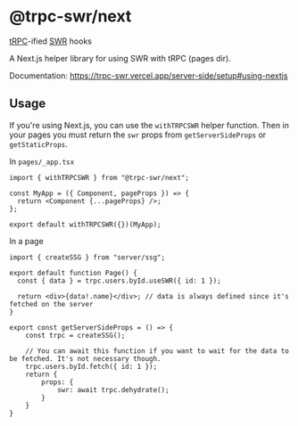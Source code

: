 # @trpc-swr/next

[tRPC](https://trpc.io/)-ified [SWR](https://swr.vercel.app/) hooks

A Next.js helper library for using SWR with tRPC (pages dir).

Documentation: https://trpc-swr.vercel.app/server-side/setup#using-nextjs

## Usage

If you're using Next.js, you can use the `withTRPCSWR` helper function. Then in your pages you must return the `swr` props from `getServerSideProps` or `getStaticProps`.

In `pages/_app.tsx`

```tsx
import { withTRPCSWR } from "@trpc-swr/next";

const MyApp = ({ Component, pageProps }) => {
  return <Component {...pageProps} />;
};

export default withTRPCSWR({})(MyApp);
```

In a page

```tsx
import { createSSG } from "server/ssg";

export default function Page() {
  const { data } = trpc.users.byId.useSWR({ id: 1 });

  return <div>{data!.name}</div>; // data is always defined since it's fetched on the server
}

export const getServerSideProps = () => {
    const trpc = createSSG();

    // You can await this function if you want to wait for the data to be fetched. It's not necessary though.
    trpc.users.byId.fetch({ id: 1 });
    return {
        props: {
            swr: await trpc.dehydrate();
        }
    }
}
```
